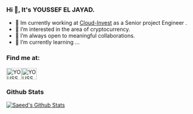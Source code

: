 ### Hi 👋, It's YOUSSEF EL JAYAD.

- 🔭 Im currently working at [Cloud-Invest](https://cloud-invest.com/) as a Senior project Engineer .
- 🌱 I’m interested in the area of cryptocurrency. 
- 👯 I’m always open to meaningful collaborations.
- 🌱 I’m currently learning ...




### Find me at:
<a href="https://www.linkedin.com/in/youssef-el-jayad-963938114/" target="blank">
<img align="center" src="https://raw.githubusercontent.com/rahuldkjain/github-profile-readme-generator/master/src/images/icons/Social/linked-in-alt.svg" alt="YOUSSEFELJAYAD" height="30" width="40" /></a><a href="https://yeljayad.com/" target="blank"><img align="center" src="https://yeljayad.com/assets/images/logo/eljayad.png" alt="YOUSSEFELJAYAD" height="30" width="40" /></a>




### Github Stats
[![Saeed's Github Stats](https://github-readme-stats.vercel.app/api?username=YOUSSEFELJAYAD&count_private=true&theme=default&show_icons=true)](https://github.com/YOUSSEFELJAYAD)



<!---
YOUSSEFELJAYAD/YOUSSEFELJAYAD is a ✨ special ✨ repository because its `README.md` (this file) appears on your GitHub profile.
You can click the Preview link to take a look at your changes.
--->

